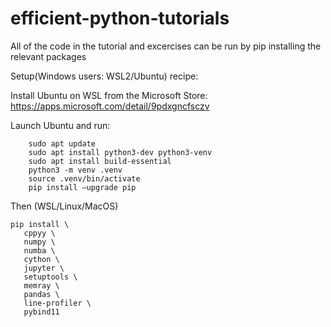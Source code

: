 # efficient-python-tutorials


All of the code in the tutorial and excercises can be run by pip installing the relevant packages

Setup(Windows users: WSL2/Ubuntu) recipe:

Install Ubuntu on WSL from the Microsoft Store: https://apps.microsoft.com/detail/9pdxgncfsczv

Launch Ubuntu and run:

```
	sudo apt update
	sudo apt install python3-dev python3-venv
	sudo apt install build-essential
	python3 -m venv .venv
	source .venv/bin/activate
	pip install –upgrade pip
```

Then (WSL/Linux/MacOS)

```
pip install \
   cppyy \
   numpy \
   numba \
   cython \
   jupyter \
   setuptools \
   memray \
   pandas \
   line-profiler \
   pybind11
```
